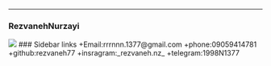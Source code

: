 ---
### RezvanehNurzayi
<img src="http://s15.picofile.com/file/8409825218/MYXJ_20201003000232292_save.jpg">
### Sidebar links
+Email:rrrnnn.1377@gmail.com
+phone:09059414781
+github:rezvaneh77
+insragram:_rezvaneh.nz_
+telegram:1998N1377



